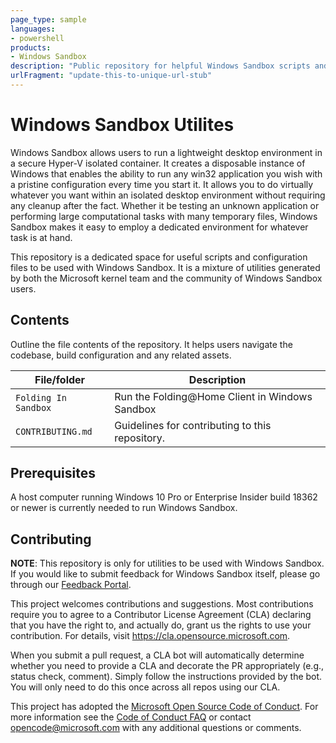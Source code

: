 ```yaml
---
page_type: sample
languages:
- powershell
products:
- Windows Sandbox
description: "Public repository for helpful Windows Sandbox scripts and utilites"
urlFragment: "update-this-to-unique-url-stub"
---
```


# Windows Sandbox Utilites

Windows Sandbox allows users to run a lightweight desktop environment in a secure Hyper-V isolated container. It creates a disposable instance of Windows that enables the ability to run any win32 application you wish with a pristine configuration every time you start it. It allows you to do virtually whatever you want within an isolated desktop environment without requiring any cleanup after the fact. Whether it be testing an unknown application or performing large computational tasks with many temporary files, Windows Sandbox makes it easy to employ a dedicated environment for whatever task is at hand.

This repository is a dedicated space for useful scripts and configuration files to be used with Windows Sandbox. It is a mixture of utilities generated by both the Microsoft kernel team and the community of Windows Sandbox users.

## Contents

Outline the file contents of the repository. It helps users navigate the codebase, build configuration and any related assets.

| File/folder       | Description                                |
|-------------------|--------------------------------------------|
| `Folding In Sandbox`             | Run the Folding@Home Client in Windows Sandbox                        |
| `CONTRIBUTING.md` | Guidelines for contributing to this repository.|

## Prerequisites

A host computer running Windows 10 Pro or Enterprise Insider build 18362 or newer is currently needed to run Windows Sandbox.

## Contributing

**NOTE**: This repository is only for utilities to be used with Windows Sandbox. If you would like to submit feedback for Windows Sandbox itself, please go through our [Feedback Portal](https://aka.ms/windowssandbox-fb).

This project welcomes contributions and suggestions.  Most contributions require you to agree to a
Contributor License Agreement (CLA) declaring that you have the right to, and actually do, grant us
the rights to use your contribution. For details, visit https://cla.opensource.microsoft.com.

When you submit a pull request, a CLA bot will automatically determine whether you need to provide
a CLA and decorate the PR appropriately (e.g., status check, comment). Simply follow the instructions
provided by the bot. You will only need to do this once across all repos using our CLA.

This project has adopted the [Microsoft Open Source Code of Conduct](https://opensource.microsoft.com/codeofconduct/).
For more information see the [Code of Conduct FAQ](https://opensource.microsoft.com/codeofconduct/faq/) or
contact [opencode@microsoft.com](mailto:opencode@microsoft.com) with any additional questions or comments.
